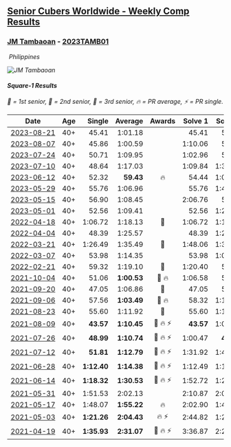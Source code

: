 <style>table {white-space: nowrap;}</style>
<link rel="stylesheet" type="text/css" href="/scw-comp/css/flags.css" />

## [Senior Cubers Worldwide - Weekly Comp Results](/scw-comp/results/)
### [JM Tambaoan](README.md) - [2023TAMB01](https://www.worldcubeassociation.org/persons/2023TAMB01?event=sq1)

<i class="flag flag-PH" />&nbsp;Philippines

![JM Tambaoan](1681359750.png)

#### Square-1 Results

<span style="white-space: nowrap;">🥇 = 1st senior</span>, <span style="white-space: nowrap;">🥈 = 2nd senior</span>, <span style="white-space: nowrap;">🥉 = 3rd senior</span>, <span style="white-space: nowrap;">🔥 = PR average</span>, <span style="white-space: nowrap;">⚡ = PR single</span>.

| Date | Age | Single | Average | Awards | Solve 1 | Solve 2 | Solve 3 | Solve 4 | Solve 5 | Video |
| :--: | :--: | --: | --: | :--: | --: | --: | --: | --: | --: | :-- |
| [2023-08-21](../../results/2023-08-21/sq1.md) | 40+ | 45.41 | 1:01.18 |  | 45.41 | 54.61 | 1:05.68 | 1:03.24 | 1:16.83 | [Desktop](https://www.facebook.com/events/1221531751824966/permalink/1227594317885376) / [Mobile](https://m.facebook.com/events/1221531751824966?view=permalink&id=1227594317885376) |
| [2023-08-07](../../results/2023-08-07/sq1.md) | 40+ | 45.86 | 1:00.59 |  | 1:10.06 | 56.84 | 45.86 | 1:03.99 | 1:00.94 | [Desktop](https://www.facebook.com/events/666756165039562/permalink/672535071128338) / [Mobile](https://m.facebook.com/events/666756165039562?view=permalink&id=672535071128338) |
| [2023-07-24](../../results/2023-07-24/sq1.md) | 40+ | 50.71 | 1:09.95 |  | 1:02.96 | 50.71 | 1:02.61 | 1:24.28 | 1:24.85 | [Desktop](https://www.facebook.com/events/806030584473421/permalink/812511040492042) / [Mobile](https://m.facebook.com/events/806030584473421?view=permalink&id=812511040492042) |
| [2023-07-10](../../results/2023-07-10/sq1.md) | 40+ | 48.64 | 1:17.03 |  | 1:09.84 | 1:33.81 | 48.64 | 1:25.29 | 1:15.96 | [Desktop](https://www.facebook.com/events/290406996735190/permalink/297284789380744) / [Mobile](https://m.facebook.com/events/290406996735190?view=permalink&id=297284789380744) |
| [2023-06-12](../../results/2023-06-12/sq1.md) | 40+ | 52.32 | **59.43** | 🔥 | 54.44 | 1:03.37 | 1:00.47 | 52.32 | 1:23.56 | [Desktop](https://www.facebook.com/events/252304080823510/permalink/257781146942470) / [Mobile](https://m.facebook.com/events/252304080823510?view=permalink&id=257781146942470) |
| [2023-05-29](../../results/2023-05-29/sq1.md) | 40+ | 55.76 | 1:06.96 |  | 55.76 | 1:46.48 | 1:20.67 | 57.56 | 1:02.65 | [Desktop](https://www.facebook.com/events/3552780501633678/permalink/3557599857818409) / [Mobile](https://m.facebook.com/events/3552780501633678?view=permalink&id=3557599857818409) |
| [2023-05-15](../../results/2023-05-15/sq1.md) | 40+ | 56.90 | 1:08.45 |  | 2:06.76 | 59.73 | 1:11.38 | 1:14.23 | 56.90 | [Desktop](https://www.facebook.com/events/128088546941599/permalink/135687899514997) / [Mobile](https://m.facebook.com/events/128088546941599?view=permalink&id=135687899514997) |
| [2023-05-01](../../results/2023-05-01/sq1.md) | 40+ | 52.56 | 1:09.41 |  | 52.56 | 1:21.88 | 1:07.90 | 58.44 | 1:23.45 | [Desktop](https://www.facebook.com/events/1407988503335303/permalink/1412854036182083) / [Mobile](https://m.facebook.com/events/1407988503335303?view=permalink&id=1412854036182083) |
| [2022-04-18](../../results/2022-04-18/sq1.md) | 40+ | 1:06.72 | 1:18.13 | 🥉 | 1:06.72 | 1:10.34 | 1:37.33 | DNS | DNS | [Desktop](https://www.facebook.com/events/566110581332467/permalink/573215933955265) / [Mobile](https://m.facebook.com/events/566110581332467?view=permalink&id=573215933955265) |
| [2022-04-04](../../results/2022-04-04/sq1.md) | 40+ | 48.39 | 1:25.57 |  | 48.39 | 1:22.37 | 2:19.91 | 1:20.10 | 1:34.24 | [Desktop](https://www.facebook.com/events/1171138513621623/permalink/1174215239980617) / [Mobile](https://m.facebook.com/events/1171138513621623?view=permalink&id=1174215239980617) |
| [2022-03-21](../../results/2022-03-21/sq1.md) | 40+ | 1:26.49 | 1:35.49 | 🥉 | 1:48.06 | 1:31.93 | 1:26.49 | DNS | DNS | [Desktop](https://www.facebook.com/events/525463282272711/permalink/532702901548749) / [Mobile](https://m.facebook.com/events/525463282272711?view=permalink&id=532702901548749) |
| [2022-03-07](../../results/2022-03-07/sq1.md) | 40+ | 53.98 | 1:14.35 |  | 53.98 | 1:00.72 | 1:35.02 | 1:21.50 | 1:20.82 | [Desktop](https://www.facebook.com/events/492851219083428/permalink/498110901890793) / [Mobile](https://m.facebook.com/events/492851219083428?view=permalink&id=498110901890793) |
| [2022-02-21](../../results/2022-02-21/sq1.md) | 40+ | 59.32 | 1:19.10 | 🥉 | 1:20.40 | 59.32 | 1:20.73 | 1:16.16 | 1:29.20 | [Desktop](https://www.facebook.com/events/283377510532834/permalink/286452843558634) / [Mobile](https://m.facebook.com/events/283377510532834?view=permalink&id=286452843558634) |
| [2021-10-04](../../results/2021-10-04/sq1.md) | 40+ | 51.06 | **1:00.53** | 🥈 🔥 | 1:06.58 | 51.06 | 55.43 | 59.57 | 1:13.30 | [Desktop](https://www.facebook.com/events/1205858816603137/permalink/1214797552375930) / [Mobile](https://m.facebook.com/events/1205858816603137?view=permalink&id=1214797552375930) |
| [2021-09-20](../../results/2021-09-20/sq1.md) | 40+ | 47.05 | 1:06.86 | 🥈 | 47.05 | 54.50 | 1:29.65 | 1:03.87 | 1:22.22 | [Desktop](https://www.facebook.com/events/374286267681717/permalink/383600903416920) / [Mobile](https://m.facebook.com/events/374286267681717?view=permalink&id=383600903416920) |
| [2021-09-06](../../results/2021-09-06/sq1.md) | 40+ | 57.56 | **1:03.49** | 🥈 🔥 | 58.32 | 1:10.96 | 1:18.70 | 57.56 | 1:01.18 | [Desktop](https://www.facebook.com/events/369922348122346/permalink/379190637195517) / [Mobile](https://m.facebook.com/events/369922348122346?view=permalink&id=379190637195517) |
| [2021-08-23](../../results/2021-08-23/sq1.md) | 40+ | 55.60 | 1:11.92 | 🥈 | 55.60 | 1:10.69 | 1:26.85 | 1:14.22 | 1:10.84 | [Desktop](https://www.facebook.com/events/540950593849891/permalink/549914999620117) / [Mobile](https://m.facebook.com/events/540950593849891?view=permalink&id=549914999620117) |
| [2021-08-09](../../results/2021-08-09/sq1.md) | 40+ | **43.57** | **1:10.45** | 🥈 🔥 ⚡ | **43.57** | 1:07.20 | 1:13.04 | 1:11.10 | 1:23.10 | [Desktop](https://www.facebook.com/events/342027504219422/permalink/350831486672357) / [Mobile](https://m.facebook.com/events/342027504219422?view=permalink&id=350831486672357) |
| [2021-07-26](../../results/2021-07-26/sq1.md) | 40+ | **48.99** | **1:10.74** | 🥈 🔥 ⚡ | 1:00.47 | **48.99** | 1:28.81 | 1:47.26 | 1:02.94 | [Desktop](https://www.facebook.com/events/5895704557137692/permalink/5959940574047423) / [Mobile](https://m.facebook.com/events/5895704557137692?view=permalink&id=5959940574047423) |
| [2021-07-12](../../results/2021-07-12/sq1.md) | 40+ | **51.81** | **1:12.79** | 🥉 🔥 ⚡ | 1:31.92 | 1:46.27 | 58.77 | **51.81** | 1:07.69 | [Desktop](https://www.facebook.com/events/853178815336395/permalink/861036051217338) / [Mobile](https://m.facebook.com/events/853178815336395?view=permalink&id=861036051217338) |
| [2021-06-28](../../results/2021-06-28/sq1.md) | 40+ | **1:12.40** | **1:14.38** | 🥈 🔥 ⚡ | 1:12.49 | 1:18.26 | **1:12.40** | DNS | DNS | [Desktop](https://www.facebook.com/events/2032757193542617/permalink/2043535285798141) / [Mobile](https://m.facebook.com/events/2032757193542617?view=permalink&id=2043535285798141) |
| [2021-06-14](../../results/2021-06-14/sq1.md) | 40+ | **1:18.32** | **1:30.53** | 🥈 🔥 ⚡ | 1:52.72 | 1:20.55 | **1:18.32** | DNS | DNS | [Desktop](https://www.facebook.com/events/154757253369245/permalink/162972735881030) / [Mobile](https://m.facebook.com/events/154757253369245?view=permalink&id=162972735881030) |
| [2021-05-31](../../results/2021-05-31/sq1.md) | 40+ | 1:51.53 | 2:02.13 |  | 2:10.87 | 2:03.99 | 1:51.53 | DNS | DNS | [Desktop](https://www.facebook.com/events/4232725036784843/permalink/4268567813200565) / [Mobile](https://m.facebook.com/events/4232725036784843?view=permalink&id=4268567813200565) |
| [2021-05-17](../../results/2021-05-17/sq1.md) | 40+ | 1:48.07 | **1:55.22** | 🔥 | 2:02.90 | 1:48.07 | 1:54.68 | DNS | DNS | [Desktop](https://www.facebook.com/events/200054195285035/permalink/207025764587878) / [Mobile](https://m.facebook.com/events/200054195285035?view=permalink&id=207025764587878) |
| [2021-05-03](../../results/2021-05-03/sq1.md) | 40+ | **1:21.26** | **2:04.43** | 🔥 ⚡ | 2:44.82 | 1:22.49 | 2:51.68 | **1:21.26** | 2:05.98 | [Desktop](https://www.facebook.com/events/1091923434665777/permalink/1097154790809308) / [Mobile](https://m.facebook.com/events/1091923434665777?view=permalink&id=1097154790809308) |
| [2021-04-19](../../results/2021-04-19/sq1.md) | 40+ | **1:35.93** | **2:31.07** | 🥉 🔥 ⚡ | 3:36.87 | 2:20.41 | **1:35.93** | DNS | DNS | [Desktop](https://www.facebook.com/events/455121419077355/permalink/460117508577746) / [Mobile](https://m.facebook.com/events/455121419077355?view=permalink&id=460117508577746) |


<!-- Global site tag (gtag.js) - Google Analytics -->
<script async src="https://www.googletagmanager.com/gtag/js?id=UA-86348435-3"></script>
<script>window.dataLayer = window.dataLayer || []; function gtag() {dataLayer.push(arguments);} gtag('js', new Date()); gtag('config', 'UA-86348435-3');</script>

